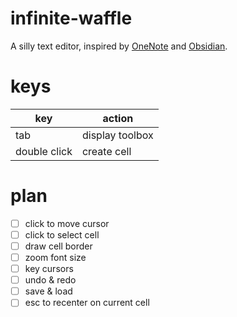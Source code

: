 # infinite-waffle
A silly text editor, inspired by [OneNote](https://en.wikipedia.org/wiki/Microsoft_OneNote) and [Obsidian](https://obsidian.md/).

# keys

| key          | action          |
|--------------|-----------------|
| tab          | display toolbox |
| double click | create cell     |

# plan

- [ ] click to move cursor
- [ ] click to select cell
- [ ] draw cell border
- [ ] zoom font size
- [ ] key cursors
- [ ] undo & redo
- [ ] save & load
- [ ] esc to recenter on current cell
